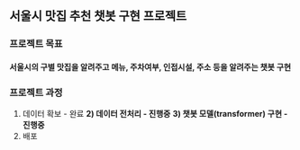 ## 서울시 맛집 추천 챗봇 구현 프로젝트

### 프로젝트 목표
#### 서울시의 구별 맛집을 알려주고 메뉴, 주차여부, 인접시설, 주소 등을 알려주는 챗봇 구현

### 프로젝트 과정
1) 데이터 확보 - 완료
**2) 데이터 전처리 - 진행중**
**3) 챗봇 모델(transformer) 구현 - 진행중**
4) 배포

